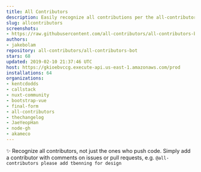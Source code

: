 ```yaml
---
title: All Contributors
description: Easily recognize all contributions per the all-contributors spec
slug: allcontributors
screenshots:
- https://raw.githubusercontent.com/all-contributors/all-contributors-bot/master/docs/usage.png
authors:
- jakebolam
repository: all-contributors/all-contributors-bot
stars: 68
updated: 2019-02-10 21:37:46 UTC
host: https://gkioebvccg.execute-api.us-east-1.amazonaws.com/prod
installations: 64
organizations:
- kentcdodds
- callstack
- nuxt-community
- bootstrap-vue
- final-form
- all-contributors
- thechangelog
- JaeYeopHan
- node-gh
- akameco
---
```


✨ Recognize all contributors, not just the ones who push code. Simply add a contributor with comments on issues or pull requests, e.g. `@all-contributors please add tbenning for design`
